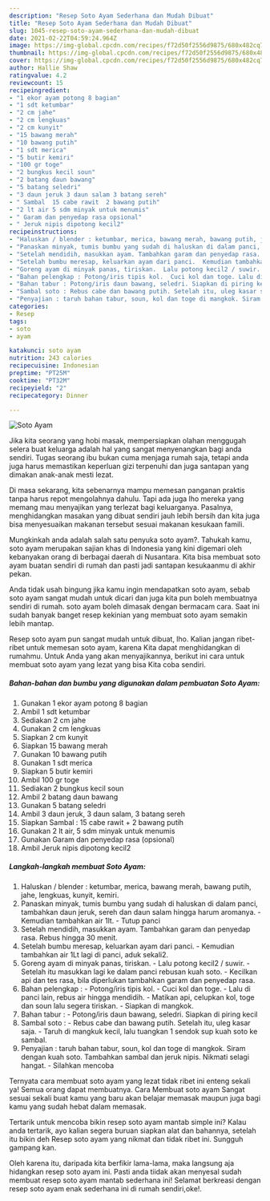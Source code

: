 ```yaml
---
description: "Resep Soto Ayam Sederhana dan Mudah Dibuat"
title: "Resep Soto Ayam Sederhana dan Mudah Dibuat"
slug: 1045-resep-soto-ayam-sederhana-dan-mudah-dibuat
date: 2021-02-22T04:59:24.964Z
image: https://img-global.cpcdn.com/recipes/f72d50f2556d9875/680x482cq70/soto-ayam-foto-resep-utama.jpg
thumbnail: https://img-global.cpcdn.com/recipes/f72d50f2556d9875/680x482cq70/soto-ayam-foto-resep-utama.jpg
cover: https://img-global.cpcdn.com/recipes/f72d50f2556d9875/680x482cq70/soto-ayam-foto-resep-utama.jpg
author: Hallie Shaw
ratingvalue: 4.2
reviewcount: 15
recipeingredient:
- "1 ekor ayam potong 8 bagian"
- "1 sdt ketumbar"
- "2 cm jahe"
- "2 cm lengkuas"
- "2 cm kunyit"
- "15 bawang merah"
- "10 bawang putih"
- "1 sdt merica"
- "5 butir kemiri"
- "100 gr toge"
- "2 bungkus kecil soun"
- "2 batang daun bawang"
- "5 batang seledri"
- "3 daun jeruk 3 daun salam 3 batang sereh"
- " Sambal  15 cabe rawit  2 bawang putih"
- "2 lt air 5 sdm minyak untuk menumis"
- " Garam dan penyedap rasa opsional"
- " Jeruk nipis dipotong kecil2"
recipeinstructions:
- "Haluskan / blender : ketumbar, merica, bawang merah, bawang putih, jahe, lengkuas, kunyit, kemiri."
- "Panaskan minyak, tumis bumbu yang sudah di haluskan di dalam panci, tambahkan daun jeruk, sereh dan daun salam hingga harum aromanya.  Kemudian tambahkan air 1lt.  Tutup panci"
- "Setelah mendidih, masukkan ayam. Tambahkan garam dan penyedap rasa. Rebus hingga 30 menit."
- "Setelah bumbu meresap, keluarkan ayam dari panci.  Kemudian tambahkan air 1Lt lagi di panci, aduk sekali2."
- "Goreng ayam di minyak panas, tiriskan.  Lalu potong kecil2 / suwir.  Setelah itu masukkan lagi ke dalam panci rebusan kuah soto.  Kecilkan api dan tes rasa, bila diperlukan tambahkan garam dan penyedap rasa."
- "Bahan pelengkap : Potong/iris tipis kol.  Cuci kol dan toge. Lalu di panci lain, rebus air hingga mendidih.  Matikan api, celupkan kol, toge dan soun lalu segera tiriskan. Siapkan di mangkok."
- "Bahan tabur : Potong/iris daun bawang, seledri. Siapkan di piring kecil"
- "Sambal soto : Rebus cabe dan bawang putih. Setelah itu, uleg kasar saja.  Taruh di mangkuk kecil, lalu tuangkan 1 sendok sup kuah soto ke sambal."
- "Penyajian : taruh bahan tabur, soun, kol dan toge di mangkok. Siram dengan kuah soto. Tambahkan sambal dan jeruk nipis. Nikmati selagi hangat. Silahkan mencoba"
categories:
- Resep
tags:
- soto
- ayam

katakunci: soto ayam 
nutrition: 243 calories
recipecuisine: Indonesian
preptime: "PT25M"
cooktime: "PT32M"
recipeyield: "2"
recipecategory: Dinner

---
```



![Soto Ayam](https://img-global.cpcdn.com/recipes/f72d50f2556d9875/680x482cq70/soto-ayam-foto-resep-utama.jpg)

Jika kita seorang yang hobi masak, mempersiapkan olahan menggugah selera buat keluarga adalah hal yang sangat menyenangkan bagi anda sendiri. Tugas seorang ibu bukan cuma menjaga rumah saja, tetapi anda juga harus memastikan keperluan gizi terpenuhi dan juga santapan yang dimakan anak-anak mesti lezat.

Di masa  sekarang, kita sebenarnya mampu memesan panganan praktis tanpa harus repot mengolahnya dahulu. Tapi ada juga lho mereka yang memang mau menyajikan yang terlezat bagi keluarganya. Pasalnya, menghidangkan masakan yang dibuat sendiri jauh lebih bersih dan kita juga bisa menyesuaikan makanan tersebut sesuai makanan kesukaan famili. 



Mungkinkah anda adalah salah satu penyuka soto ayam?. Tahukah kamu, soto ayam merupakan sajian khas di Indonesia yang kini digemari oleh kebanyakan orang di berbagai daerah di Nusantara. Kita bisa membuat soto ayam buatan sendiri di rumah dan pasti jadi santapan kesukaanmu di akhir pekan.

Anda tidak usah bingung jika kamu ingin mendapatkan soto ayam, sebab soto ayam sangat mudah untuk dicari dan juga kita pun boleh membuatnya sendiri di rumah. soto ayam boleh dimasak dengan bermacam cara. Saat ini sudah banyak banget resep kekinian yang membuat soto ayam semakin lebih mantap.

Resep soto ayam pun sangat mudah untuk dibuat, lho. Kalian jangan ribet-ribet untuk memesan soto ayam, karena Kita dapat menghidangkan di rumahmu. Untuk Anda yang akan menyajikannya, berikut ini cara untuk membuat soto ayam yang lezat yang bisa Kita coba sendiri.

<!--inarticleads1-->

##### Bahan-bahan dan bumbu yang digunakan dalam pembuatan Soto Ayam:

1. Gunakan 1 ekor ayam potong 8 bagian
1. Ambil 1 sdt ketumbar
1. Sediakan 2 cm jahe
1. Gunakan 2 cm lengkuas
1. Siapkan 2 cm kunyit
1. Siapkan 15 bawang merah
1. Gunakan 10 bawang putih
1. Gunakan 1 sdt merica
1. Siapkan 5 butir kemiri
1. Ambil 100 gr toge
1. Sediakan 2 bungkus kecil soun
1. Ambil 2 batang daun bawang
1. Gunakan 5 batang seledri
1. Ambil 3 daun jeruk, 3 daun salam, 3 batang sereh
1. Siapkan  Sambal : 15 cabe rawit + 2 bawang putih
1. Gunakan 2 lt air, 5 sdm minyak untuk menumis
1. Gunakan  Garam dan penyedap rasa (opsional)
1. Ambil  Jeruk nipis dipotong kecil2




<!--inarticleads2-->

##### Langkah-langkah membuat Soto Ayam:

1. Haluskan / blender : ketumbar, merica, bawang merah, bawang putih, jahe, lengkuas, kunyit, kemiri.
1. Panaskan minyak, tumis bumbu yang sudah di haluskan di dalam panci, tambahkan daun jeruk, sereh dan daun salam hingga harum aromanya.  - Kemudian tambahkan air 1lt.  - Tutup panci
1. Setelah mendidih, masukkan ayam. Tambahkan garam dan penyedap rasa. Rebus hingga 30 menit.
1. Setelah bumbu meresap, keluarkan ayam dari panci.  - Kemudian tambahkan air 1Lt lagi di panci, aduk sekali2.
1. Goreng ayam di minyak panas, tiriskan.  - Lalu potong kecil2 / suwir.  - Setelah itu masukkan lagi ke dalam panci rebusan kuah soto.  - Kecilkan api dan tes rasa, bila diperlukan tambahkan garam dan penyedap rasa.
1. Bahan pelengkap : - Potong/iris tipis kol.  - Cuci kol dan toge. - Lalu di panci lain, rebus air hingga mendidih.  - Matikan api, celupkan kol, toge dan soun lalu segera tiriskan. - Siapkan di mangkok.
1. Bahan tabur : - Potong/iris daun bawang, seledri. Siapkan di piring kecil
1. Sambal soto : - Rebus cabe dan bawang putih. Setelah itu, uleg kasar saja.  - Taruh di mangkuk kecil, lalu tuangkan 1 sendok sup kuah soto ke sambal.
1. Penyajian : taruh bahan tabur, soun, kol dan toge di mangkok. Siram dengan kuah soto. Tambahkan sambal dan jeruk nipis. Nikmati selagi hangat. - Silahkan mencoba




Ternyata cara membuat soto ayam yang lezat tidak ribet ini enteng sekali ya! Semua orang dapat membuatnya. Cara Membuat soto ayam Sangat sesuai sekali buat kamu yang baru akan belajar memasak maupun juga bagi kamu yang sudah hebat dalam memasak.

Tertarik untuk mencoba bikin resep soto ayam mantab simple ini? Kalau anda tertarik, ayo kalian segera buruan siapkan alat dan bahannya, setelah itu bikin deh Resep soto ayam yang nikmat dan tidak ribet ini. Sungguh gampang kan. 

Oleh karena itu, daripada kita berfikir lama-lama, maka langsung aja hidangkan resep soto ayam ini. Pasti anda tiidak akan menyesal sudah membuat resep soto ayam mantab sederhana ini! Selamat berkreasi dengan resep soto ayam enak sederhana ini di rumah sendiri,oke!.

